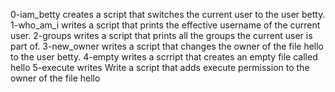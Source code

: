 0-iam_betty creates a script that switches the current user to the user betty.
1-who_am_i writes a script that prints the effective username of the current user.
2-groups writes a script that prints all the groups the current user is part of.
3-new_owner writes a script that changes the owner of the file hello to the user betty.
4-empty writes a scrript that creates an empty file called hello
5-execute writes Write a script that adds execute permission to the owner of the file hello
